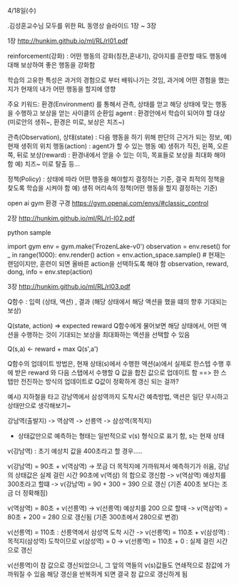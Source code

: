 4/18일(수)

.김성훈교수님 모두를 위한 RL 동영상 슬라이드 1장 ~ 3장

1장
http://hunkim.github.io/ml/RL/rl01.pdf

reinforcement(강화) : 어떤 행동의 강화(칭찬,혼내기), 강아지를 훈련할 때도 행동에 대해 보상하여 좋은 행동을 강화함

학습의 고유한 특성은 과거의 경험으로 부터 배워나가는 것임, 과거에 어떤 경험을 했는지가 현재의 내가 어떤 행동을 할지에 영향

주요 키워드:
환경(Environment) 를 통해서 관측, 상태를 얻고 해당 상태에 맞는 행동을 수행하고 보상을 얻는 사이클의 순환임
agent : 환경안에서 학습이 되어야 할 대상 (미로안의 생쥐~, 환경은 미로, 보상은 치즈~)

관측(Observation), 상태(state) : 다음 행동을 하기 위해 판단의 근거가 되는 정보, 예) 현재 생쥐의 위치
행동(action) : agent가 할 수 있는 행동  예) 생쥐가 직진, 왼쪽, 오른쪽, 뒤로
보상(reward) : 환경내에서 얻을 수 있는 이득, 목표들로 보상을 최대화 해야 함  예) 치즈~ 미로 탈출 등...

정책(Policy) : 상태에 따라 어떤 행동을 해야할지 결정하는 기준, 결국 최적의 정책을 찾도록 학습을 시켜야 함  예) 생쥐 머리속의 정책(어떤 행동을 할지 결정하는 기준)


open ai gym 환경 구경
https://gym.openai.com/envs/#classic_control

2장
http://hunkim.github.io/ml/RL/rl-l02.pdf

python sample

import gym
env = gym.make('FrozenLake-v0')
observation = env.reset()
for _ in range(1000):
  env.render()
  action = env.action_space.sample()  # 현재는 랜덤이지만, 훈련이 되면 올바른 action을 선택하도록 해야 함
  observation, reward, dong, info = env.step(action)



3장
http://hunkim.github.io/ml/RL/rl03.pdf

Q함수 : 입력 (상태, 액션) , 결과 (해당 상태에서 해당 액션을 했을 떄의 향후 기대되는 보상)

Q(state, action) => expected reward
Q함수에게 물어보면 해당 상태에서, 어떤 액션을 수행하는 것이 기대되는 보상을 최대화하는 액션을 선택할 수 있음

Q(s,a) <- reward + max Q(s',a')

Q함수의 업데이트 방법은, 
현재 상태(s)에서 수행한 액션(a)에서 실제로 한스텝 수행 후에 받은 reward 와 다음 스탭에서 수행할 Q 값을 합친 값으로 업데이트 함
==> 한 스탭만 전진하는 방식의 업데이트로 Q값이 정확하게 갱신 되는 걸까?

예시) 
지하철을 타고 강남역에서 삼성역까지 도착시간 예측방법, 액션은 일단 무시하고 상태만으로 생각해보기~

강남역(출발지) -> 역삼역 -> 선릉역 -> 삼성역(목적지) 

* 상태값만으로 예측하는 형태는 일반적으로 v(s) 형식으로 표기 함, s는 현재 상태

v(강남역) : 초기 예상치 값을 400초라고 할 경우.....

v(강남역) = 90초 + v(역삼역)
-> 쪼금 더 목적지에 가까워져서 예측하기가 쉬움, 강남의 상태값은 실제 걸린 시간 90초에 v(역삼) 의 합으로 갱신함
-> v(역삼역) 예상치를 300초라고 할떄
-> v(강남역) = 90 + 300 = 390 으로 갱신 (기존 400초 보다는 조금 더 정확해짐)


v(역삼역) = 80초 + v(선릉역)
-> v(선릉역) 예상치를 200 으로 할때
-> v(역삼역) = 80초 + 200 = 280 으로 갱신됨 (기존 300초에서 280으로 변경)

v(선릉역) = 110초  : 선릉역에서 삼성역 도착 시간
-> v(선릉역) = 110초 + v(삼성역) : 목적지(삼성역) 도착이므로 v(삼성역) = 0 
-> v(선릉역) = 110초 + 0 :  실제 걸린 시간으로 갱신

v(선릉역)이 참 값으로 갱신되었으니, 그 앞의 역들의 v(s)값들도 연쇄적으로 참값에 가까워질 수 있음
해당 갱신을 반복하게 되면 결국 참 값으로 갱신하게 됨





